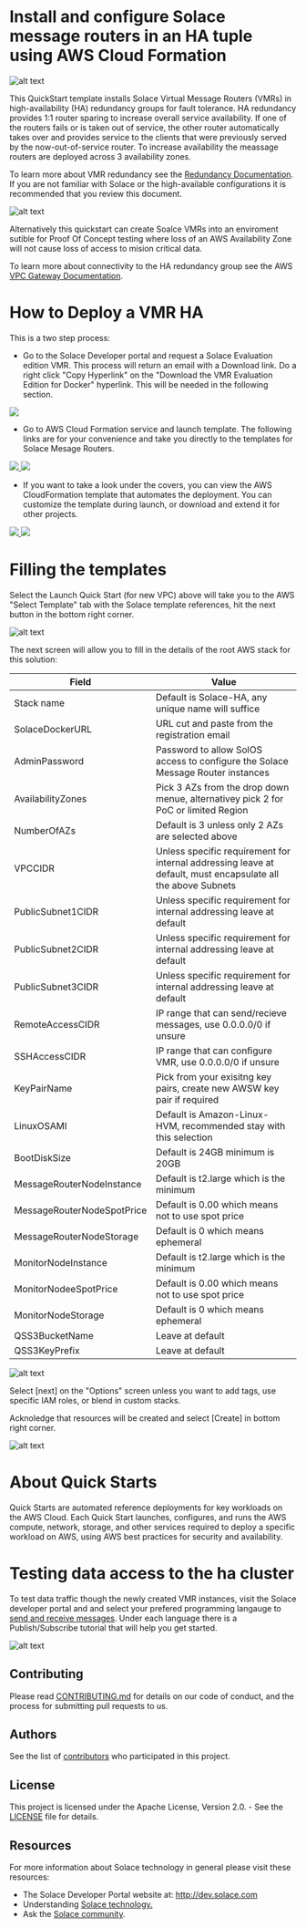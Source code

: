 # Install and configure Solace message routers in an HA tuple using AWS Cloud Formation

![alt text](https://raw.githubusercontent.com/SolaceLabs/solace-aws-ha-quickstart/forMikeH/images/Solace-AWS-HA-wENI-3AZ.png "Production enviroment for Solace VMR")

This QuickStart template installs Solace Virtual Message Routers (VMRs) in high-availability (HA) redundancy groups for fault tolerance. HA redundancy provides 1:1 router sparing to increase overall service availability. If one of the routers fails or is taken out of service, the other router automatically takes over and provides service to the clients that were previously served by the now-out-of-service router.  To increase availability the meassage routers are deployed across 3 availability zones.

To learn more about VMR redundancy see the [Redundancy Documentation](http://docs.solace.com/Features/VMR-Redundancy.htm).  If you are not familiar with Solace or the high-available configurations it is recommended that you review this document. 

![alt text](https://raw.githubusercontent.com/SolaceLabs/solace-aws-ha-quickstart/master/images/Solace-AWS-HA-2AZ.png "Proof of Concept enviroment for Solace VMR")

Alternatively this quickstart can create Soalce VMRs into an enviroment sutible for Proof Of Concept testing where loss of an AWS Availability Zone will not cause loss of access to mision critical data.

To learn more about connectivity to the HA redundancy group see the AWS [VPC Gateway Documentation](http://docs.aws.amazon.com/AmazonVPC/latest/UserGuide/VPC_Internet_Gateway.html).

# How to Deploy a VMR HA 
This is a two step process:

* Go to the Solace Developer portal and request a Solace Evaluation edition VMR. This process will return an email with a Download link. Do a right click "Copy Hyperlink" on the "Download the VMR Evaluation Edition for Docker" hyperlink.  This will be needed in the following section.

<a href="http://dev.solace.com/downloads/download-vmr-evaluation-edition-docker" target="_blank">
    <img src="https://raw.githubusercontent.com/SolaceLabs/solace-aws-ha-quickstart/master/images/register.png"/>
</a>

* Go to AWS Cloud Formation service and launch template.  The following links are for your convenience and take you directly to the templates for Solace Mesage Routers.

<a href="https://console.aws.amazon.com/cloudformation/home?region=us-east-1#/stacks/new?stackName=Solace-HA&templateURL=https://s3.amazonaws.com/solace-aws-ha-quickstart/latest/templates/solace-aws-master.template" target="_blank">
    <img src="https://raw.githubusercontent.com/SolaceLabs/solace-aws-ha-quickstart/master/images/launch-button-new.png"/>
</a>

<a href="https://console.aws.amazon.com/cloudformation/home?region=us-east-1#/stacks/new?stackName=Solace-HA&templateURL=https://s3.amazonaws.com/solace-aws-ha-quickstart/latest/templates/solace-aws.template" target="_blank">
    <img src="https://raw.githubusercontent.com/SolaceLabs/solace-aws-ha-quickstart/master/images/launch-button-existing.png"/>
</a>

* If you want to take a look under the covers, you can view the AWS CloudFormation template that automates the deployment. You can customize the template during launch, or download and extend it for other projects.

<a href="https://raw.githubusercontent.com/SolaceLabs/solace-aws-ha-quickstart/master/templates/solace-aws-master.template" target="_blank">
    <img src="https://raw.githubusercontent.com/SolaceLabs/solace-aws-ha-quickstart/master/images/view-template-new.png"/>
</a>

<a href="https://raw.githubusercontent.com/SolaceLabs/solace-aws-ha-quickstart/master/templates/solace-aws.template" target="_blank">
    <img src="https://raw.githubusercontent.com/SolaceLabs/solace-aws-ha-quickstart/master/images/view-template-existing.png"/>
</a>

# Filling the templates
Select the Launch Quick Start (for new VPC) above will take you to the AWS "Select Template" tab with the Solace template references, hit the next button in the bottom right corner.

![alt text](https://raw.githubusercontent.com/SolaceLabs/solace-aws-ha-quickstart/master/images/Select-Template.png "Select Template")

The next screen will allow you to fill in the details of the root AWS stack for this solution:

| Field                      | Value                                                                          |
|----------------------------|--------------------------------------------------------------------------------|
| Stack name                 | Default is Solace-HA, any unique name will suffice |
| SolaceDockerURL            | URL cut and paste from the registration email |
| AdminPassword              | Password to allow SolOS access to configure the Solace Message Router instances |
| AvailabilityZones          | Pick 3 AZs from the drop down menue, alternativey pick 2 for PoC or limited Region |
| NumberOfAZs                | Default is 3 unless only 2 AZs are selected above |
| VPCCIDR                    | Unless specific requirement for internal addressing leave at default, must encapsulate all the above Subnets |
| PublicSubnet1CIDR          | Unless specific requirement for internal addressing leave at default |
| PublicSubnet2CIDR          | Unless specific requirement for internal addressing leave at default |
| PublicSubnet3CIDR          | Unless specific requirement for internal addressing leave at default |
| RemoteAccessCIDR           | IP range that can send/recieve messages, use 0.0.0.0/0 if unsure |
| SSHAccessCIDR              | IP range that can configure VMR, use 0.0.0.0/0 if unsure |
| KeyPairName                | Pick from your exisitng key pairs, create new AWSW key pair if required |
| LinuxOSAMI                 | Default is Amazon-Linux-HVM, recommended stay with this selection |
| BootDiskSize               | Default is 24GB minimum is 20GB |
| MessageRouterNodeInstance  | Default is t2.large which is the minimum |
| MessageRouterNodeSpotPrice | Default is 0.00 which means not to use spot price |
| MessageRouterNodeStorage   | Default is 0 which means ephemeral |
| MonitorNodeInstance        | Default is t2.large which is the minimum | 
| MonitorNodeeSpotPrice      | Default is 0.00 which means not to use spot price |
| MonitorNodeStorage         | Default is 0 which means ephemeral |
| QSS3BucketName             | Leave at default |
| QSS3KeyPrefix              | Leave at default |

![alt text](https://raw.githubusercontent.com/SolaceLabs/solace-aws-ha-quickstart/master/images/specify-details.png "Specify Details")

Select [next] on the "Options" screen unless you want to add tags, use specific IAM roles, or blend in custom stacks.

Acknoledge that resources will be created and select [Create] in bottom right corner.

![alt text](https://raw.githubusercontent.com/SolaceLabs/solace-aws-ha-quickstart/master/images/capabilities.png "Create Stack")

# About Quick Starts

Quick Starts are automated reference deployments for key workloads on the AWS Cloud. Each Quick Start launches, configures, and runs the AWS compute, network, storage, and other services required to deploy a specific workload on AWS, using AWS best practices for security and availability.

# Testing data access to the ha cluster

To test data traffic though the newly created VMR instances, visit the Solace developer portal and and select your prefered programming langauge to [send and receive messages](http://dev.solace.com/get-started/send-receive-messages/). Under each language there is a Publish/Subscribe tutorial that will help you get started.

![alt text](https://raw.githubusercontent.com/SolaceLabs/solace-aws-ha-quickstart/master/images/solace_tutorial.png "getting started publish/subscribe")

## Contributing

Please read [CONTRIBUTING.md](CONTRIBUTING.md) for details on our code of conduct, and the process for submitting pull requests to us.

## Authors

See the list of [contributors](https://github.com/SolaceLabs/solace-aws-ha-quickstart/graphs/contributors) who participated in this project.

## License

This project is licensed under the Apache License, Version 2.0. - See the [LICENSE](LICENSE) file for details.

## Resources

For more information about Solace technology in general please visit these resources:

- The Solace Developer Portal website at: http://dev.solace.com
- Understanding [Solace technology.](http://dev.solace.com/tech/)
- Ask the [Solace community](http://dev.solace.com/community/).
